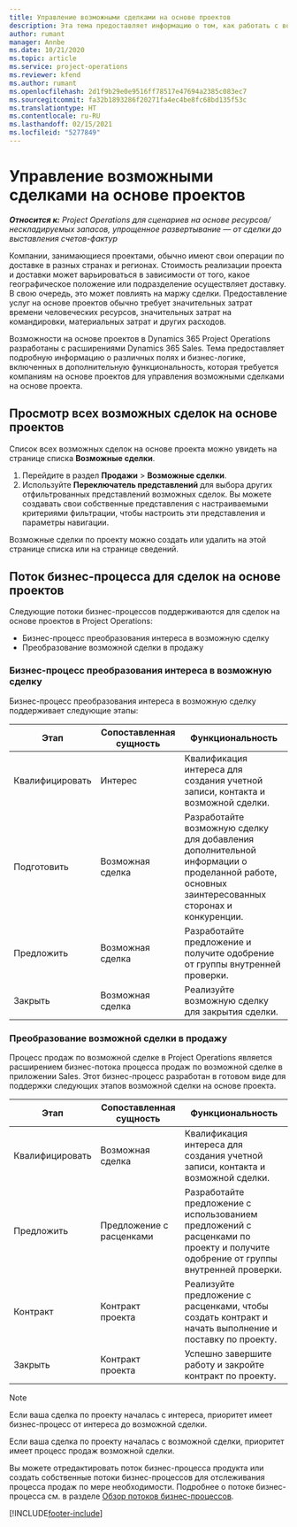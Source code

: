 ```yaml
---
title: Управление возможными сделками на основе проектов
description: Эта тема предоставляет информацию о том, как работать с возможными сделками, связанными с проектами.
author: rumant
manager: Annbe
ms.date: 10/21/2020
ms.topic: article
ms.service: project-operations
ms.reviewer: kfend
ms.author: rumant
ms.openlocfilehash: 2d1f9b29e0e9516ff78517e47694a2385c083ec7
ms.sourcegitcommit: fa32b1893286f20271fa4ec4be8fc68bd135f53c
ms.translationtype: HT
ms.contentlocale: ru-RU
ms.lasthandoff: 02/15/2021
ms.locfileid: "5277849"
---
```

# <a name="manage-project-based-opportunities"></a>Управление возможными сделками на основе проектов

_**Относится к:** Project Operations для сценариев на основе ресурсов/нескладируемых запасов, упрощенное развертывание — от сделки до выставления счетов-фактур_

Компании, занимающиеся проектами, обычно имеют свои операции по доставке в разных странах и регионах. Стоимость реализации проекта и доставки может варьироваться в зависимости от того, какое географическое положение или подразделение осуществляет доставку. В свою очередь, это может повлиять на маржу сделки. Предоставление услуг на основе проектов обычно требует значительных затрат времени человеческих ресурсов, значительных затрат на командировки, материальных затрат и других расходов.

Возможности на основе проектов в Dynamics 365 Project Operations разработаны с расширениями Dynamics 365 Sales. Тема предоставляет подробную информацию о различных полях и бизнес-логике, включенных в дополнительную функциональность, которая требуется компаниям на основе проектов для управления возможными сделками на основе проекта.

## <a name="view-all-project-based-opportunities"></a>Просмотр всех возможных сделок на основе проектов

Список всех возможных сделок на основе проекта можно увидеть на странице списка **Возможные сделки**. 

1. Перейдите в раздел **Продажи** > **Возможные сделки**.
2. Используйте **Переключатель представлений** для выбора других отфильтрованных представлений возможных сделок. Вы можете создавать свои собственные представления с настраиваемыми критериями фильтрации, чтобы настроить эти представления и параметры навигации.

Возможные сделки по проекту можно создать или удалить на этой странице списка или на странице сведений.

## <a name="business-process-flow-for-project-based-deals"></a>Поток бизнес-процесса для сделок на основе проектов

Следующие потоки бизнес-процессов поддерживаются для сделок на основе проектов в Project Operations:

- Бизнес-процесс преобразования интереса в возможную сделку
- Преобразование возможной сделки в продажу

### <a name="lead-to-opportunity-business-process"></a>Бизнес-процесс преобразования интереса в возможную сделку 
Бизнес-процесс преобразования интереса в возможную сделку поддерживает следующие этапы:

| Этап | Сопоставленная сущность | Функциональность |
| --- | --- | --- |
| Квалифицировать | Интерес | Квалификация интереса для создания учетной записи, контакта и возможной сделки. |
| Подготовить | Возможная сделка | Разработайте возможную сделку для добавления дополнительной информации о проделанной работе, основных заинтересованных сторонах и конкуренции. |
| Предложить | Возможная сделка | Разработайте предложение и получите одобрение от группы внутренней проверки. |
| Закрыть | Возможная сделка | Реализуйте возможную сделку для закрытия сделки. |

### <a name="opportunity-sales-process"></a>Преобразование возможной сделки в продажу
Процесс продаж по возможной сделке в Project Operations является расширением бизнес-потока процесса продаж по возможной сделке в приложении Sales. Этот бизнес-процесс разработан в готовом виде для поддержки следующих этапов возможной сделки на основе проекта.

| Этап | Сопоставленная сущность | Функциональность |
| --- | --- | --- |
| Квалифицировать | Возможная сделка | Квалификация интереса для создания учетной записи, контакта и возможной сделки. |
| Предложить | Предложение с расценками | Разработайте предложение с использованием предложений с расценками по проекту и получите одобрение от группы внутренней проверки. |
| Контракт | Контракт проекта | Реализуйте предложение с расценками, чтобы создать контракт и начать выполнение и поставку по проекту. |
| Закрыть | Контракт проекта | Успешно завершите работу и закройте контракт по проекту. |

> [!NOTE]
> Если ваша сделка по проекту началась с интереса, приоритет имеет бизнес-процесс от интереса до возможной сделки.
>
> Если ваша сделка по проекту началась с возможной сделки, приоритет имеет процесс продаж возможной сделки.

Вы можете отредактировать поток бизнес-процесса продукта или создать собственные потоки бизнес-процессов для отслеживания процесса продаж по мере необходимости. Подробнее о потоке бизнес-процесса см. в разделе [Обзор потоков бизнес-процессов](https://docs.microsoft.com/dynamics365/customerengagement/on-premises/customize/business-process-flows-overview).


[!INCLUDE[footer-include](../includes/footer-banner.md)]